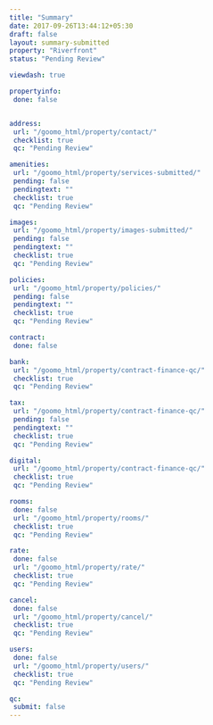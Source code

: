 ```yaml
---
title: "Summary"
date: 2017-09-26T13:44:12+05:30
draft: false
layout: summary-submitted
property: "Riverfront"
status: "Pending Review"

viewdash: true

propertyinfo:
 done: false


address:
 url: "/goomo_html/property/contact/"
 checklist: true
 qc: "Pending Review"

amenities:
 url: "/goomo_html/property/services-submitted/"
 pending: false
 pendingtext: ""
 checklist: true
 qc: "Pending Review"

images:
 url: "/goomo_html/property/images-submitted/"
 pending: false
 pendingtext: ""
 checklist: true
 qc: "Pending Review"

policies:
 url: "/goomo_html/property/policies/"
 pending: false
 pendingtext: ""
 checklist: true
 qc: "Pending Review"

contract:
 done: false

bank:
 url: "/goomo_html/property/contract-finance-qc/"
 checklist: true
 qc: "Pending Review"

tax:
 url: "/goomo_html/property/contract-finance-qc/"
 pending: false
 pendingtext: ""
 checklist: true
 qc: "Pending Review"

digital:
 url: "/goomo_html/property/contract-finance-qc/"
 checklist: true
 qc: "Pending Review"

rooms:
 done: false
 url: "/goomo_html/property/rooms/"
 checklist: true
 qc: "Pending Review"

rate:
 done: false
 url: "/goomo_html/property/rate/"
 checklist: true
 qc: "Pending Review"

cancel:
 done: false
 url: "/goomo_html/property/cancel/"
 checklist: true
 qc: "Pending Review"

users:
 done: false
 url: "/goomo_html/property/users/"
 checklist: true
 qc: "Pending Review"

qc:
 submit: false
---
```


